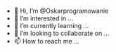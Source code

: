 - 👋 Hi, I’m @Oskarprogramowanie
- 👀 I’m interested in ...
- 🌱 I’m currently learning ...
- 💞️ I’m looking to collaborate on ...
- 📫 How to reach me ...

<!---
Oskarprogramowanie/Oskarprogramowanie is a ✨ special ✨ repository because its `README.md` (this file) appears on your GitHub profile.
You can click the Preview link to take a look at your changes.
--->
